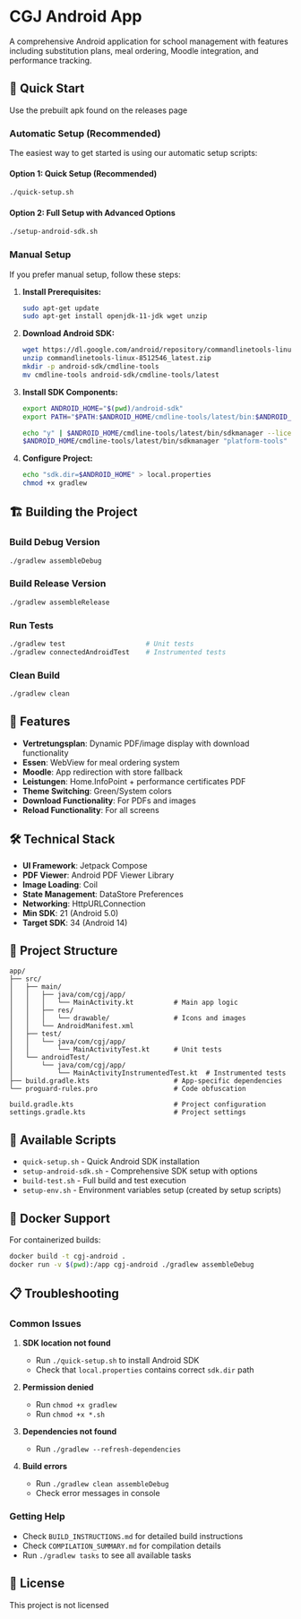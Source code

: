 # CGJ Android App

A comprehensive Android application for school management with features including substitution plans, meal ordering, Moodle integration, and performance tracking.

## 🚀 Quick Start

Use the prebuilt apk found on the releases page 

### Automatic Setup (Recommended)

The easiest way to get started is using our automatic setup scripts:

#### Option 1: Quick Setup (Recommended)
```bash
./quick-setup.sh
```

#### Option 2: Full Setup with Advanced Options
```bash
./setup-android-sdk.sh
```

### Manual Setup

If you prefer manual setup, follow these steps:

1. **Install Prerequisites:**
   ```bash
   sudo apt-get update
   sudo apt-get install openjdk-11-jdk wget unzip
   ```

2. **Download Android SDK:**
   ```bash
   wget https://dl.google.com/android/repository/commandlinetools-linux-8512546_latest.zip
   unzip commandlinetools-linux-8512546_latest.zip
   mkdir -p android-sdk/cmdline-tools
   mv cmdline-tools android-sdk/cmdline-tools/latest
   ```

3. **Install SDK Components:**
   ```bash
   export ANDROID_HOME="$(pwd)/android-sdk"
   export PATH="$PATH:$ANDROID_HOME/cmdline-tools/latest/bin:$ANDROID_HOME/platform-tools"
   
   echo "y" | $ANDROID_HOME/cmdline-tools/latest/bin/sdkmanager --licenses
   $ANDROID_HOME/cmdline-tools/latest/bin/sdkmanager "platform-tools" "platforms;android-34" "build-tools;34.0.0"
   ```

4. **Configure Project:**
   ```bash
   echo "sdk.dir=$ANDROID_HOME" > local.properties
   chmod +x gradlew
   ```

## 🏗️ Building the Project

### Build Debug Version
```bash
./gradlew assembleDebug
```

### Build Release Version
```bash
./gradlew assembleRelease
```

### Run Tests
```bash
./gradlew test                    # Unit tests
./gradlew connectedAndroidTest    # Instrumented tests
```

### Clean Build
```bash
./gradlew clean
```

## 📱 Features

- **Vertretungsplan**: Dynamic PDF/image display with download functionality
- **Essen**: WebView for meal ordering system
- **Moodle**: App redirection with store fallback
- **Leistungen**: Home.InfoPoint + performance certificates PDF
- **Theme Switching**: Green/System colors
- **Download Functionality**: For PDFs and images
- **Reload Functionality**: For all screens

## 🛠️ Technical Stack

- **UI Framework**: Jetpack Compose
- **PDF Viewer**: Android PDF Viewer Library
- **Image Loading**: Coil
- **State Management**: DataStore Preferences
- **Networking**: HttpURLConnection
- **Min SDK**: 21 (Android 5.0)
- **Target SDK**: 34 (Android 14)

## 📁 Project Structure

```
app/
├── src/
│   ├── main/
│   │   ├── java/com/cgj/app/
│   │   │   └── MainActivity.kt          # Main app logic
│   │   ├── res/
│   │   │   └── drawable/                # Icons and images
│   │   └── AndroidManifest.xml
│   ├── test/
│   │   └── java/com/cgj/app/
│   │       └── MainActivityTest.kt      # Unit tests
│   └── androidTest/
│       └── java/com/cgj/app/
│           └── MainActivityInstrumentedTest.kt  # Instrumented tests
├── build.gradle.kts                     # App-specific dependencies
└── proguard-rules.pro                   # Code obfuscation

build.gradle.kts                         # Project configuration
settings.gradle.kts                      # Project settings
```

## 🔧 Available Scripts

- `quick-setup.sh` - Quick Android SDK installation
- `setup-android-sdk.sh` - Comprehensive SDK setup with options
- `build-test.sh` - Full build and test execution
- `setup-env.sh` - Environment variables setup (created by setup scripts)

## 🐳 Docker Support

For containerized builds:

```bash
docker build -t cgj-android .
docker run -v $(pwd):/app cgj-android ./gradlew assembleDebug
```

## 📋 Troubleshooting

### Common Issues

1. **SDK location not found**
   - Run `./quick-setup.sh` to install Android SDK
   - Check that `local.properties` contains correct `sdk.dir` path

2. **Permission denied**
   - Run `chmod +x gradlew`
   - Run `chmod +x *.sh`

3. **Dependencies not found**
   - Run `./gradlew --refresh-dependencies`

4. **Build errors**
   - Run `./gradlew clean assembleDebug`
   - Check error messages in console

### Getting Help

- Check `BUILD_INSTRUCTIONS.md` for detailed build instructions
- Check `COMPILATION_SUMMARY.md` for compilation details
- Run `./gradlew tasks` to see all available tasks

## 📄 License

This project is not licensed 
